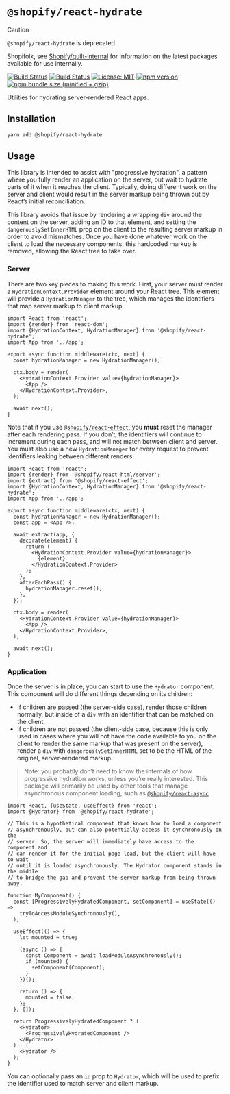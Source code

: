 # `@shopify/react-hydrate`

> [!CAUTION]
>
> `@shopify/react-hydrate` is deprecated.
>
> Shopifolk, see
> [Shopify/quilt-internal](https://github.com/shopify/quilt-internal) for
> information on the latest packages available for use internally.

[![Build Status](https://github.com/Shopify/quilt/workflows/Node-CI/badge.svg?branch=main)](https://github.com/Shopify/quilt/actions?query=workflow%3ANode-CI)
[![Build Status](https://github.com/Shopify/quilt/workflows/Ruby-CI/badge.svg?branch=main)](https://github.com/Shopify/quilt/actions?query=workflow%3ARuby-CI)
[![License: MIT](https://img.shields.io/badge/License-MIT-green.svg)](LICENSE.md) [![npm version](https://badge.fury.io/js/%40shopify%2Freact-hydrate.svg)](https://badge.fury.io/js/%40shopify%2Freact-hydrate.svg) [![npm bundle size (minified + gzip)](https://img.shields.io/bundlephobia/minzip/@shopify/react-hydrate.svg)](https://img.shields.io/bundlephobia/minzip/@shopify/react-hydrate.svg)

Utilities for hydrating server-rendered React apps.

## Installation

```bash
yarn add @shopify/react-hydrate
```

## Usage

This library is intended to assist with "progressive hydration", a pattern where you fully render an application on the server, but wait to hydrate parts of it when it reaches the client. Typically, doing different work on the server and client would result in the server markup being thrown out by React’s initial reconciliation.

This library avoids that issue by rendering a wrapping `div` around the content on the server, adding an ID to that element, and setting the `dangerouslySetInnerHTML` prop on the client to the resulting server markup in order to avoid mismatches. Once you have done whatever work on the client to load the necessary components, this hardcoded markup is removed, allowing the React tree to take over.

### Server

There are two key pieces to making this work. First, your server must render a `HydrationContext.Provider` element around your React tree. This element will provide a `HydrationManager` to the tree, which manages the identifiers that map server markup to client markup.

```tsx
import React from 'react';
import {render} from 'react-dom';
import {HydrationContext, HydrationManager} from '@shopify/react-hydrate';
import App from '../app';

export async function middleware(ctx, next) {
  const hydrationManager = new HydrationManager();

  ctx.body = render(
    <HydrationContext.Provider value={hydrationManager}>
      <App />
    </HydrationContext.Provider>,
  );

  await next();
}
```

Note that if you use [`@shopify/react-effect`](../react-effect), you **must** reset the manager after each rendering pass. If you don’t, the identifiers will continue to increment during each pass, and will not match between client and server. You must also use a new `HydrationManager` for every request to prevent identifiers leaking between different renders.

```tsx
import React from 'react';
import {render} from '@shopify/react-html/server';
import {extract} from '@shopify/react-effect';
import {HydrationContext, HydrationManager} from '@shopify/react-hydrate';
import App from '../app';

export async function middleware(ctx, next) {
  const hydrationManager = new HydrationManager();
  const app = <App />;

  await extract(app, {
    decorate(element) {
      return (
        <HydrationContext.Provider value={hydrationManager}>
          {element}
        </HydrationContext.Provider>
      );
    },
    afterEachPass() {
      hydrationManager.reset();
    },
  });

  ctx.body = render(
    <HydrationContext.Provider value={hydrationManager}>
      <App />
    </HydrationContext.Provider>,
  );

  await next();
}
```

### Application

Once the server is in place, you can start to use the `Hydrator` component. This component will do different things depending on its children:

- If children are passed (the server-side case), render those children normally, but inside of a `div` with an identifier that can be matched on the client.
- If children are not passed (the client-side case, because this is only used in cases where you will not have the code available to you on the client to render the same markup that was present on the server), render a `div` with `dangerouslySetInnerHTML` set to be the HTML of the original, server-rendered markup.

> Note: you probably don’t need to know the internals of how progressive hydration works, unless you’re really interested. This package will primarily be used by other tools that manage asynchronous component loading, such as [`@shopify/react-async`](../react-async).

```tsx
import React, {useState, useEffect} from 'react';
import {Hydrator} from '@shopify/react-hydrate';

// This is a hypothetical component that knows how to load a component
// asynchronously, but can also potentially access it synchronously on the
// server. So, the server will immediately have access to the component and
// can render it for the initial page load, but the client will have to wait
// until it is loaded asynchronously. The Hydrator component stands in the middle
// to bridge the gap and prevent the server markup from being thrown away.

function MyComponent() {
  const [ProgressivelyHydratedComponent, setComponent] = useState(() =>
    tryToAccessModuleSynchronously(),
  );

  useEffect(() => {
    let mounted = true;

    (async () => {
      const Component = await loadModuleAsynchronously();
      if (mounted) {
        setComponent(Component);
      }
    })();

    return () => {
      mounted = false;
    };
  }, []);

  return ProgressivelyHydratedComponent ? (
    <Hydrator>
      <ProgressivelyHydratedComponent />
    </Hydrator>
  ) : (
    <Hydrator />
  );
}
```

You can optionally pass an `id` prop to `Hydrator`, which will be used to prefix the identifier used to match server and client markup.
